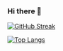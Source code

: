 ### Hi there 👋

[![GitHub Streak](https://github-readme-streak-stats.herokuapp.com?user=giuseppe-g-gelardi&theme=material&border_radius=6)](https://git.io/streak-stats)

[![Top Langs](https://github-readme-stats.vercel.app/api/top-langs/?username=giuseppe-g-gelardi&layout=compact)](https://github.com/anuraghazra/github-readme-stats)
<!--
**giuseppe-g-gelardi/giuseppe-g-gelardi** is a ✨ _special_ ✨ repository because its `README.md` (this file) appears on your GitHub profile.

Here are some ideas to get you started:

- 🔭 I’m currently working on ...
- 🌱 I’m currently learning ...
- 👯 I’m looking to collaborate on ...
- 🤔 I’m looking for help with ...
- 💬 Ask me about ...
- 📫 How to reach me: ...
- 😄 Pronouns: ...
- ⚡ Fun fact: ...
-->
